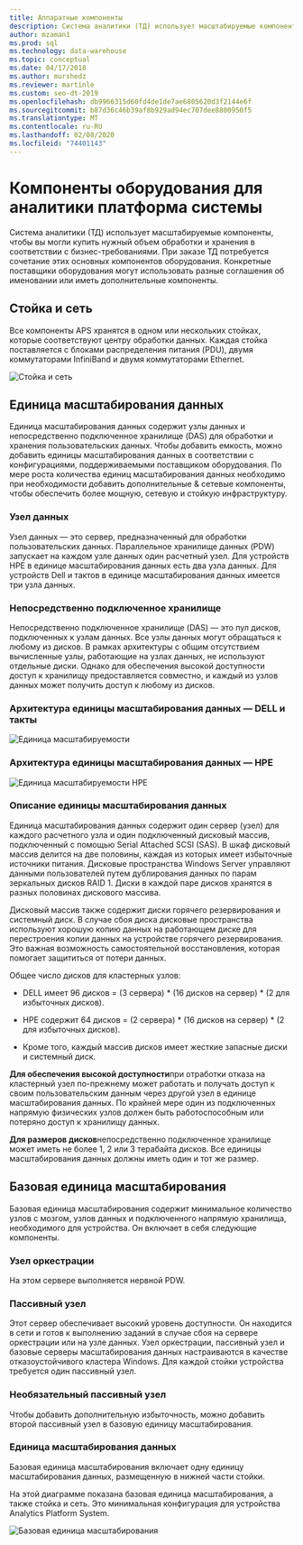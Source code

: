 ```yaml
---
title: Аппаратные компоненты
description: Система аналитики (ТД) использует масштабируемые компоненты, чтобы вы могли купить нужный объем обработки и хранения в соответствии с бизнес-требованиями. При заказе ТД потребуется сочетание этих основных компонентов оборудования.
author: mzaman1
ms.prod: sql
ms.technology: data-warehouse
ms.topic: conceptual
ms.date: 04/17/2018
ms.author: murshedz
ms.reviewer: martinle
ms.custom: seo-dt-2019
ms.openlocfilehash: db9966315d60fd4de1de7ae6805620d3f2144e6f
ms.sourcegitcommit: b87d36c46b39af8b929ad94ec707dee8800950f5
ms.translationtype: MT
ms.contentlocale: ru-RU
ms.lasthandoff: 02/08/2020
ms.locfileid: "74401143"
---
```

# <a name="hardware-components-for-analytics-platform-system"></a>Компоненты оборудования для аналитики платформа системы

Система аналитики (ТД) использует масштабируемые компоненты, чтобы вы могли купить нужный объем обработки и хранения в соответствии с бизнес-требованиями. При заказе ТД потребуется сочетание этих основных компонентов оборудования. Конкретные поставщики оборудования могут использовать разные соглашения об именовании или иметь дополнительные компоненты.  
 
  
## <a name="rackandnetwork"></a>Стойка и сеть 
 
Все компоненты APS хранятся в одном или нескольких стойках, которые соответствуют центру обработки данных. Каждая стойка поставляется с блоками распределения питания (PDU), двумя коммутаторами InfiniBand и двумя коммутаторами Ethernet.  
  
![Стойка и сеть](media/rack-and-network.png "Стойка APS и сеть")  
  
## <a name="datascaleunit"></a>Единица масштабирования данных
 
Единица масштабирования данных содержит узлы данных и непосредственно подключенное хранилище (DAS) для обработки и хранения пользовательских данных. Чтобы добавить емкость, можно добавить единицы масштабирования данных в соответствии с конфигурациями, поддерживаемыми поставщиком оборудования. По мере роста количества единиц масштабирования данных необходимо при необходимости добавить дополнительные & сетевые компоненты, чтобы обеспечить более мощную, сетевую и стойкую инфраструктуру.  
  
### <a name="data-host"></a>Узел данных  

Узел данных — это сервер, предназначенный для обработки пользовательских данных. Параллельное хранилище данных (PDW) запускает на каждом узле данных один расчетный узел. Для устройств HPE в единице масштабирования данных есть два узла данных. Для устройств Dell и тактов в единице масштабирования данных имеется три узла данных.  
  
### <a name="direct-attached-storage"></a>Непосредственно подключенное хранилище
 
Непосредственно подключенное хранилище (DAS) — это пул дисков, подключенных к узлам данных. Все узлы данных могут обращаться к любому из дисков. В рамках архитектуры с общим отсутствием вычисленные узлы, работающие на узлах данных, не используют отдельные диски. Однако для обеспечения высокой доступности доступ к хранилищу предоставляется совместно, и каждый из узлов данных может получить доступ к любому из дисков.  
  
### <a name="data-scale-unit-architecture---dell-and-quanta"></a>Архитектура единицы масштабирования данных — DELL и такты
  
![Единица масштабируемости](media/scalability-unit-dell.png "Единица масштабирования Dell")  
  
### <a name="data-scale-unit-architecture---hpe"></a>Архитектура единицы масштабирования данных — HPE 
 
![Единица масштабируемости HPE](media/scalability-unit-hpe.png "Единица масштабируемости HPE")  
  
### <a name="data-scale-unit-description"></a>Описание единицы масштабирования данных

Единица масштабирования данных содержит один сервер (узел) для каждого расчетного узла и один подключенный дисковый массив, подключенный с помощью Serial Attached SCSI (SAS). В шкаф дисковый массив делится на две половины, каждая из которых имеет избыточные источники питания. Дисковые пространства Windows Server управляют данными пользователей путем дублирования данных по парам зеркальных дисков RAID 1. Диски в каждой паре дисков хранятся в разных половинах дискового массива.  
  
Дисковый массив также содержит диски горячего резервирования и системный диск. В случае сбоя диска дисковые пространства используют хорошую копию данных на работающем диске для перестроения копии данных на устройстве горячего резервирования. Это важная возможность самостоятельной восстановления, которая помогает защититься от потери данных.  
  
Общее число дисков для кластерных узлов:  
  
-   DELL имеет 96 дисков = (3 сервера) * (16 дисков на сервер) \* (2 для избыточных дисков).  
  
-   HPE содержит 64 дисков = (2 сервера) * (16 дисков на сервер) \* (2 для избыточных дисков).  
  
-   Кроме того, каждый массив дисков имеет жесткие запасные диски и системный диск.  
  
**Для обеспечения высокой доступности**при отработки отказа на кластерный узел по-прежнему может работать и получать доступ к своим пользовательским данным через другой узел в единице масштабирования данных. По крайней мере один из подключенных напрямую физических узлов должен быть работоспособным или потеряно доступ к хранилищу данных.  
  
**Для размеров дисков**непосредственно подключенное хранилище может иметь не более 1, 2 или 3 терабайта дисков. Все единицы масштабирования данных должны иметь один и тот же размер.  
  
## <a name="basescaleunit"></a>Базовая единица масштабирования 
 
Базовая единица масштабирования содержит минимальное количество узлов с мозгом, узлов данных и подключенного напрямую хранилища, необходимого для устройства. Он включает в себя следующие компоненты. 
  
### <a name="orchestration-host"></a>Узел оркестрации  
На этом сервере выполняется нервной PDW.
  
### <a name="passive-host"></a>Пассивный узел  
Этот сервер обеспечивает высокий уровень доступности. Он находится в сети и готов к выполнению заданий в случае сбоя на сервере оркестрации или на узле данных. Узел оркестрации, пассивный узел и базовые серверы масштабирования данных настраиваются в качестве отказоустойчивого кластера Windows. Для каждой стойки устройства требуется один пассивный узел.  
  
### <a name="optional-passive-host"></a>Необязательный пассивный узел  
Чтобы добавить дополнительную избыточность, можно добавить второй пассивный узел в базовую единицу масштабирования.  
  
### <a name="data-scale-unit"></a>Единица масштабирования данных  
Базовая единица масштабирования включает одну единицу масштабирования данных, размещенную в нижней части стойки.  
  
На этой диаграмме показана базовая единица масштабирования, а также стойка и сеть. Это минимальная конфигурация для устройства Analytics Platform System.  
  
![Базовая единица масштабирования](media/base-scale-unit.png "Базовая единица масштабирования")  
 
